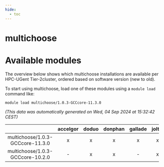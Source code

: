 ```yaml
---
hide:
  - toc
---
```


multichoose
===========

# Available modules


The overview below shows which multichoose installations are available per HPC-UGent Tier-2cluster, ordered based on software version (new to old).

To start using multichoose, load one of these modules using a `module load` command like:

```shell
module load multichoose/1.0.3-GCCcore-11.3.0
```

*(This data was automatically generated on Wed, 04 Sep 2024 at 15:32:42 CEST)*  

| |accelgor|doduo|donphan|gallade|joltik|shinx|skitty|
| :---: | :---: | :---: | :---: | :---: | :---: | :---: | :---: |
|multichoose/1.0.3-GCCcore-11.3.0|x|x|x|x|x|-|x|
|multichoose/1.0.3-GCCcore-10.2.0|-|x|x|-|x|-|x|
